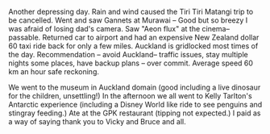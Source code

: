 Another depressing day. Rain and wind caused the Tiri Tiri Matangi trip to be cancelled. Went and saw Gannets at Murawai – Good but so breezy I was afraid of losing dad's camera. Saw "Aeon flux" at the cinema– passable. Returned car to airport and had an expensive New Zealand dollar 60 taxi ride back for only a few miles. Auckland is gridlocked most times of the day. Recommendation – avoid Auckland– traffic issues, stay multiple nights some places, have backup plans – over commit. Average speed 60 km an hour safe reckoning.

We went to the museum in Auckland domain (good including a live dinosaur for the children, unsettling!) In the afternoon we all went to Kelly Tarlton's Antarctic experience (including a Disney World like ride to see penguins and stingray feeding.) Ate at the GPK restaurant (tipping not expected.) I paid as a way of saying thank you to Vicky and Bruce and all.
